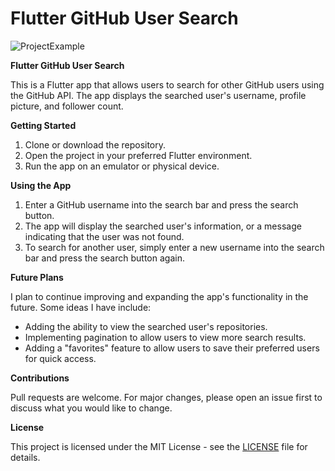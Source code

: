 # Flutter GitHub User Search


![ProjectExample](https://media1.giphy.com/media/dRxxDVKOTpwXkMXqq0/giphy.gif?cid=790b7611f26938f779105c1b3b999ac72a9aef74bcfd7352&rid=giphy.gif&ct=g)


**Flutter GitHub User Search**

This is a Flutter app that allows users to search for other GitHub users using the GitHub API. The app displays the searched user's username, profile picture, and follower count.

**Getting Started**

1.  Clone or download the repository.
2.  Open the project in your preferred Flutter environment.
3.  Run the app on an emulator or physical device.

**Using the App**

1.  Enter a GitHub username into the search bar and press the search button.
2.  The app will display the searched user's information, or a message indicating that the user was not found.
3.  To search for another user, simply enter a new username into the search bar and press the search button again.

**Future Plans**

I plan to continue improving and expanding the app's functionality in the future. Some ideas I have include:

-   Adding the ability to view the searched user's repositories.
-   Implementing pagination to allow users to view more search results.
-   Adding a "favorites" feature to allow users to save their preferred users for quick access.

**Contributions**

Pull requests are welcome. For major changes, please open an issue first to discuss what you would like to change.

**License**

This project is licensed under the MIT License - see the [LICENSE](https://chat.openai.com/LICENSE) file for details.
